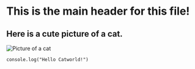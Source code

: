 # This is the main header for this file!

## Here is a cute picture of a cat.
![Picture of a cat](https://octodex.github.com/images/yaktocat.png)

```
console.log("Hello Catworld!")
```
